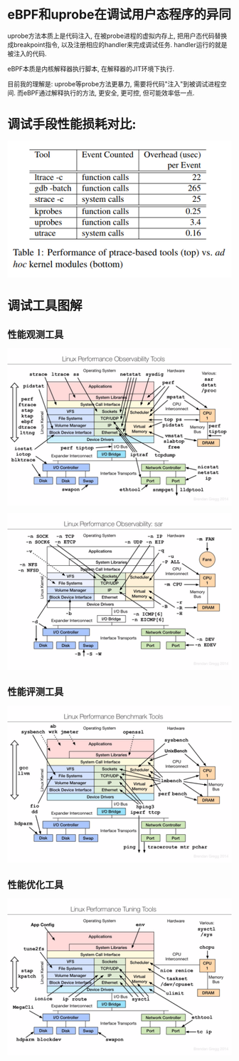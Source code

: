 # eBPF和uprobe在调试用户态程序的异同
uprobe方法本质上是代码注入, 在被probe进程的虚拟内存上, 把用户态代码替换成breakpoint指令, 以及注册相应的handler来完成调试任务. handler运行的就是被注入的代码.

eBPF本质是内核解释器执行脚本, 在解释器的JIT环境下执行.

目前我的理解是: uprobe等probe方法更暴力, 需要将代码"注入"到被调试进程空间. 而eBPF通过解释执行的方法, 更安全, 更可控, 但可能效率低一点.

# 调试手段性能损耗对比:
![](img/调试和分析工具概览_20221019114002.png)  

# 调试工具图解
## 性能观测工具
![](img/调试和分析工具概览_20221019114017.png)  

![](img/调试和分析工具概览_20221019114033.png)  

## 性能评测工具
![](img/调试和分析工具概览_20221019114048.png)  

## 性能优化工具
![](img/调试和分析工具概览_20221019114059.png)  
